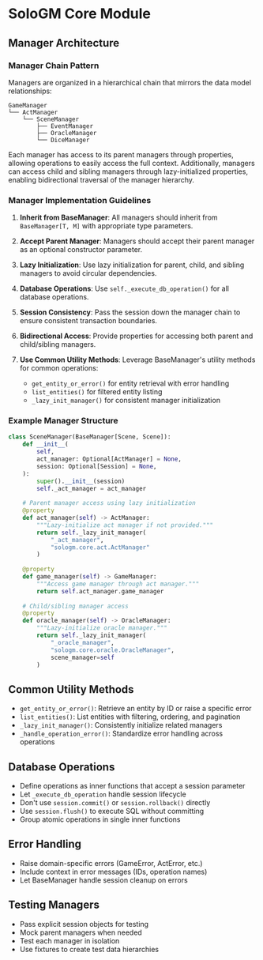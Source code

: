 # SoloGM Core Module

## Manager Architecture

### Manager Chain Pattern

Managers are organized in a hierarchical chain that mirrors the data model relationships:

```
GameManager
└── ActManager
    └── SceneManager
        ├── EventManager
        ├── OracleManager
        └── DiceManager
```

Each manager has access to its parent managers through properties, allowing operations to easily access the full context. Additionally, managers can access child and sibling managers through lazy-initialized properties, enabling bidirectional traversal of the manager hierarchy.

### Manager Implementation Guidelines

1. **Inherit from BaseManager**: All managers should inherit from `BaseManager[T, M]` with appropriate type parameters.

2. **Accept Parent Manager**: Managers should accept their parent manager as an optional constructor parameter.

3. **Lazy Initialization**: Use lazy initialization for parent, child, and sibling managers to avoid circular dependencies.

4. **Database Operations**: Use `self._execute_db_operation()` for all database operations.

5. **Session Consistency**: Pass the session down the manager chain to ensure consistent transaction boundaries.

6. **Bidirectional Access**: Provide properties for accessing both parent and child/sibling managers.

7. **Use Common Utility Methods**: Leverage BaseManager's utility methods for common operations:
   - `get_entity_or_error()` for entity retrieval with error handling
   - `list_entities()` for filtered entity listing
   - `_lazy_init_manager()` for consistent manager initialization

### Example Manager Structure

```python
class SceneManager(BaseManager[Scene, Scene]):
    def __init__(
        self,
        act_manager: Optional[ActManager] = None,
        session: Optional[Session] = None,
    ):
        super().__init__(session)
        self._act_manager = act_manager
        
    # Parent manager access using lazy initialization
    @property
    def act_manager(self) -> ActManager:
        """Lazy-initialize act manager if not provided."""
        return self._lazy_init_manager(
            "_act_manager", 
            "sologm.core.act.ActManager"
        )
        
    @property
    def game_manager(self) -> GameManager:
        """Access game manager through act manager."""
        return self.act_manager.game_manager
        
    # Child/sibling manager access
    @property
    def oracle_manager(self) -> OracleManager:
        """Lazy-initialize oracle manager."""
        return self._lazy_init_manager(
            "_oracle_manager", 
            "sologm.core.oracle.OracleManager",
            scene_manager=self
        )
```

## Common Utility Methods

- `get_entity_or_error()`: Retrieve an entity by ID or raise a specific error
- `list_entities()`: List entities with filtering, ordering, and pagination
- `_lazy_init_manager()`: Consistently initialize related managers
- `_handle_operation_error()`: Standardize error handling across operations

## Database Operations

- Define operations as inner functions that accept a session parameter
- Let `_execute_db_operation` handle session lifecycle
- Don't use `session.commit()` or `session.rollback()` directly
- Use `session.flush()` to execute SQL without committing
- Group atomic operations in single inner functions

## Error Handling

- Raise domain-specific errors (GameError, ActError, etc.)
- Include context in error messages (IDs, operation names)
- Let BaseManager handle session cleanup on errors

## Testing Managers

- Pass explicit session objects for testing
- Mock parent managers when needed
- Test each manager in isolation
- Use fixtures to create test data hierarchies
